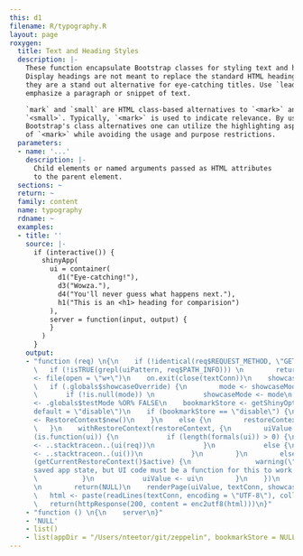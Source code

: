 ```yaml
---
this: d1
filename: R/typography.R
layout: page
roxygen:
  title: Text and Heading Styles
  description: |-
    These function encapsulate Bootstrap classes for styling text and headings.
    Display headings are not meant to replace the standard HTML heading tags,
    they are a stand out alternative for eye-catching titles. Use `lead` to
    emphasize a paragraph or snippet of text.

    `mark` and `small` are HTML class-based alternatives to `<mark>` and
    `<small>`. Typically, `<mark>` is used to indicate relevance. By using
    Bootstrap's class alternatives one can utilize the highlighting aspect
    of `<mark>` while avoiding the usage and purpose restrictions.
  parameters:
  - name: '...'
    description: |-
      Child elements or named arguments passed as HTML attributes
      to the parent element.
  sections: ~
  return: ~
  family: content
  name: typography
  rdname: ~
  examples:
  - title: ''
    source: |-
      if (interactive()) {
        shinyApp(
          ui = container(
            d1("Eye-catching!"),
            d3("Wowza."),
            d4("You'll never guess what happens next."),
            h1("This is an <h1> heading for comparision")
          ),
          server = function(input, output) {
          }
        )
      }
    output:
    - "function (req) \n{\n    if (!identical(req$REQUEST_METHOD, \"GET\")) \n        return(NULL)\n
      \   if (!isTRUE(grepl(uiPattern, req$PATH_INFO))) \n        return(NULL)\n    textConn
      <- file(open = \"w+\")\n    on.exit(close(textConn))\n    showcaseMode <- .globals$showcaseDefault\n
      \   if (.globals$showcaseOverride) {\n        mode <- showcaseModeOfReq(req)\n
      \       if (!is.null(mode)) \n            showcaseMode <- mode\n    }\n    testMode
      <- .globals$testMode %OR% FALSE\n    bookmarkStore <- getShinyOption(\"bookmarkStore\",
      default = \"disable\")\n    if (bookmarkStore == \"disable\") {\n        restoreContext
      <- RestoreContext$new()\n    }\n    else {\n        restoreContext <- RestoreContext$new(req$QUERY_STRING)\n
      \   }\n    withRestoreContext(restoreContext, {\n        uiValue <- NULL\n        if
      (is.function(ui)) {\n            if (length(formals(ui)) > 0) {\n                uiValue
      <- ..stacktraceon..(ui(req))\n            }\n            else {\n                uiValue
      <- ..stacktraceon..(ui())\n            }\n        }\n        else {\n            if
      (getCurrentRestoreContext()$active) {\n                warning(\"Trying to restore
      saved app state, but UI code must be a function for this to work! See ?enableBookmarking\")\n
      \           }\n            uiValue <- ui\n        }\n    })\n    if (is.null(uiValue))
      \n        return(NULL)\n    renderPage(uiValue, textConn, showcaseMode, testMode)\n
      \   html <- paste(readLines(textConn, encoding = \"UTF-8\"), collapse = \"\\n\")\n
      \   return(httpResponse(200, content = enc2utf8(html)))\n}"
    - "function () \n{\n    server\n}"
    - 'NULL'
    - list()
    - list(appDir = "/Users/nteetor/git/zeppelin", bookmarkStore = NULL)
---
```

